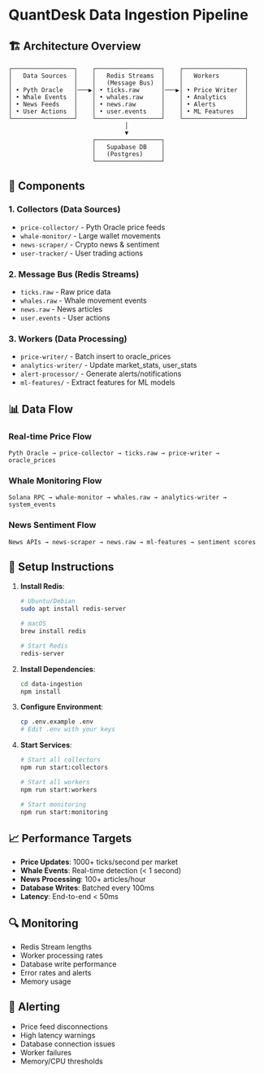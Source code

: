 # QuantDesk Data Ingestion Pipeline

## 🏗️ Architecture Overview

```
┌─────────────────┐    ┌──────────────────┐    ┌─────────────────┐
│   Data Sources  │    │   Redis Streams  │    │   Workers       │
│                 │    │   (Message Bus)  │    │                 │
│ • Pyth Oracle   │───▶│ • ticks.raw      │───▶│ • Price Writer  │
│ • Whale Events  │    │ • whales.raw     │    │ • Analytics     │
│ • News Feeds    │    │ • news.raw       │    │ • Alerts        │
│ • User Actions  │    │ • user.events    │    │ • ML Features   │
└─────────────────┘    └──────────────────┘    └─────────────────┘
                                │
                                ▼
                       ┌──────────────────┐
                       │   Supabase DB    │
                       │   (Postgres)     │
                       └──────────────────┘
```

## 🚀 Components

### 1. **Collectors** (Data Sources)
- `price-collector/` - Pyth Oracle price feeds
- `whale-monitor/` - Large wallet movements
- `news-scraper/` - Crypto news & sentiment
- `user-tracker/` - User trading actions

### 2. **Message Bus** (Redis Streams)
- `ticks.raw` - Raw price data
- `whales.raw` - Whale movement events
- `news.raw` - News articles
- `user.events` - User actions

### 3. **Workers** (Data Processing)
- `price-writer/` - Batch insert to oracle_prices
- `analytics-writer/` - Update market_stats, user_stats
- `alert-processor/` - Generate alerts/notifications
- `ml-features/` - Extract features for ML models

## 📊 Data Flow

### **Real-time Price Flow**
```
Pyth Oracle → price-collector → ticks.raw → price-writer → oracle_prices
```

### **Whale Monitoring Flow**
```
Solana RPC → whale-monitor → whales.raw → analytics-writer → system_events
```

### **News Sentiment Flow**
```
News APIs → news-scraper → news.raw → ml-features → sentiment scores
```

## 🔧 Setup Instructions

1. **Install Redis**:
   ```bash
   # Ubuntu/Debian
   sudo apt install redis-server
   
   # macOS
   brew install redis
   
   # Start Redis
   redis-server
   ```

2. **Install Dependencies**:
   ```bash
   cd data-ingestion
   npm install
   ```

3. **Configure Environment**:
   ```bash
   cp .env.example .env
   # Edit .env with your keys
   ```

4. **Start Services**:
   ```bash
   # Start all collectors
   npm run start:collectors
   
   # Start all workers
   npm run start:workers
   
   # Start monitoring
   npm run start:monitoring
   ```

## 📈 Performance Targets

- **Price Updates**: 1000+ ticks/second per market
- **Whale Events**: Real-time detection (< 1 second)
- **News Processing**: 100+ articles/hour
- **Database Writes**: Batched every 100ms
- **Latency**: End-to-end < 50ms

## 🔍 Monitoring

- Redis Stream lengths
- Worker processing rates
- Database write performance
- Error rates and alerts
- Memory usage

## 🚨 Alerting

- Price feed disconnections
- High latency warnings
- Database connection issues
- Worker failures
- Memory/CPU thresholds

